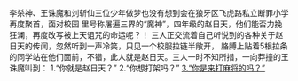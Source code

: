 李杀神、王诛魔和刘斩仙三位少年做梦也没有想到会在狼牙区飞虎路私立断罪小学再度聚首，面对校园
里号称屠遍三界的“魔神”，四年级的赵日天，他们能否力挽狂澜，再度改写被上天诅咒的命运呢？！
三人正交流着自己听说到的各种关于赵日天的传闻，忽然听到一声冷笑，只见一个校服拉链半敞开，
胳膊上贴着5根拉条的同学站在他们面前，不错，此人就是赵日天。三人一时不知所措，一向莽撞的王
诛魔叫到：
1.“你就是赵日天？”
2.“你想打架吗？”
[3.“你是来打麻将的吗？”](majiang/majiang.md)
